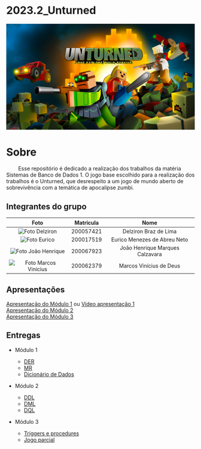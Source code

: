 # 2023.2_Unturned

<center>

![Unturned](assets/unturned.jpg)

 </center>

# Sobre

&emsp;&emsp; Esse repositório é dedicado a realização dos trabalhos da matéria Sistemas de Banco de Dados 1. O jogo base escolhido para a realização dos trabalhos é o Unturned, que desrespeito a um jogo de mundo aberto de sobrevivência com a temática de apocalipse zumbi.

## Integrantes do grupo

|                                                  **Foto**                                                   | **Matrícula** |            **Nome**             |
| :---------------------------------------------------------------------------------------------------------: | :-----------: | :-----------------------------: |
|     <img src="https://avatars.githubusercontent.com/DelzironBraz" width="100px;" alt="Foto Delziron"/>      |   200057421   |      Delziron Braz de Lima      |
|       <img src="https://avatars.githubusercontent.com/EuricoAbreu" width="100px;" alt="Foto Eurico">        |   200017519   |  Eurico Menezes de Abreu Neto   |
|  <img src="https://avatars.githubusercontent.com/u/71076129?v=4" width="100px;" alt="Foto João Henrique"/>  |   200067923   | João Henrique Marques Calzavara |
| <img src="https://avatars.githubusercontent.com/u/87666623?v=4" width="100px;" alt="Foto Marcos Vinicius"/> |   200062379   |     Marcos Vinícius de Deus     |

## Apresentações

[Apresentação do Módulo 1](https://unbbr.sharepoint.com/:v:/s/Bancos1/EYwxobRqXIZKoffKm-LGR9QBVNREMPZuQ3zBR8UXwwaQcg?e=eVV8i8&nav=eyJyZWZlcnJhbEluZm8iOnsicmVmZXJyYWxBcHAiOiJTdHJlYW1XZWJBcHAiLCJyZWZlcnJhbFZpZXciOiJTaGFyZURpYWxvZyIsInJlZmVycmFsQXBwUGxhdGZvcm0iOiJXZWIiLCJyZWZlcnJhbE1vZGUiOiJ2aWV3In19) ou [Vídeo apresentação 1](docs/apresentacoes) <br>
[Apresentação do Módulo 2](https://youtu.be/djW7gptqLoQ) <br>
[Apresentação do Módulo 3](https://youtu.be/L42dy9sB3yw)

## Entregas

- Módulo 1

  - [DER](docs/DER.md)
  - [MR](docs/MR.md)
  - [Dicionário de Dados](docs/DicionarioDeDados.md)

- Módulo 2

  - [DDL](sql/DDL.sql)
  - [DML](sql/DML.sql)
  - [DQL](sql/DQL.sql)

- Módulo 3
  - [Triggers e procedures](sql/Trigger_Storage_Procedure.sql)
  - [Jogo parcial](src/adventures/russia.py)
